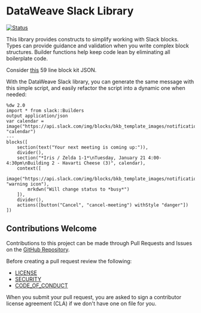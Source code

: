# DataWeave Slack Library

[![Status](https://github.com/mulesoft/data-weave-slack-library/actions/workflows/master_workflow.yml/badge.svg)](https://github.com/mulesoft/data-weave-slack-library/actions/workflows/master_workflow.yml)

This library provides constructs to simplify working with Slack blocks. Types can provide guidance and validation
when you write complex block structures. Builder functions help keep code lean by eliminating all boilerplate code.

Consider [this][1] 59 line block kit JSON.

With the DataWeave Slack library, you can generate the same message with this simple script, and easily refactor the script into a dynamic one when needed:

```dataweave
%dw 2.0
import * from slack::Builders
output application/json
var calendar = image("https://api.slack.com/img/blocks/bkb_template_images/notifications.png", "calendar")
---
blocks([
    section(text("Your next meeting is coming up:")),
    divider(),
    section("*Iris / Zelda 1-1*\nTuesday, January 21 4:00-4:30pm\nBuilding 2 - Havarti Cheese (3)", calendar),
    context([
        image("https://api.slack.com/img/blocks/bkb_template_images/notificationsWarningIcon.png", "warning icon"),
        mrkdwn("Will change status to *busy*")
    ]),
    divider(),
    actions([button("Cancel", "cancel-meeting") withStyle "danger"])
])
```

## Contributions Welcome

Contributions to this project can be made through Pull Requests and Issues on the
[GitHub Repository](https://github.com/mulesoft/data-weave-slack-library).

Before creating a pull request review the following:

* [LICENSE](https://github.com/mulesoft/data-weave-slack-library/blob/master/LICENSE.txt)
* [SECURITY](https://github.com/mulesoft/data-weave-slack-library/blob/master/SECURITY.md)
* [CODE_OF_CONDUCT](https://github.com/mulesoft/data-weave-slack-library/blob/master/CODE_OF_CONDUCT.md)

When you submit your pull request, you are asked to sign a contributor license agreement (CLA) if we don't have one on file for you.

[1]: https://app.slack.com/block-kit-builder/TLK2W2W10#%7B%22blocks%22:%5B%7B%22type%22:%22section%22,%22text%22:%7B%22type%22:%22plain_text%22,%22text%22:%22Your%20next%20meeting%20is%20coming%20up:%22,%22emoji%22:true%7D%7D,%7B%22type%22:%22divider%22%7D,%7B%22type%22:%22section%22,%22text%22:%7B%22type%22:%22mrkdwn%22,%22text%22:%22*Iris%20/%20Zelda%201-1*%5CnTuesday,%20January%2021%204:00-4:30pm%5CnBuilding%202%20-%20Havarti%20Cheese%20%283%29%22%7D,%22accessory%22:%7B%22type%22:%22image%22,%22image_url%22:%22https://api.slack.com/img/blocks/bkb_template_images/notifications.png%22,%22alt_text%22:%22calendar%22%7D%7D,%7B%22type%22:%22context%22,%22elements%22:%5B%7B%22type%22:%22image%22,%22image_url%22:%22https://api.slack.com/img/blocks/bkb_template_images/notificationsWarningIcon.png%22,%22alt_text%22:%22warning%20icon%22%7D,%7B%22type%22:%22mrkdwn%22,%22text%22:%22Will%20change%20status%20to%20*busy*%22%7D%5D%7D,%7B%22type%22:%22divider%22%7D,%7B%22type%22:%22actions%22,%22elements%22:%5B%7B%22type%22:%22button%22,%22text%22:%7B%22type%22:%22plain_text%22,%22text%22:%22Cancel%22,%22emoji%22:true%7D,%22action_id%22:%22cancel-meeting%22,%22style%22:%22danger%22%7D%5D%7D%5D%7D
